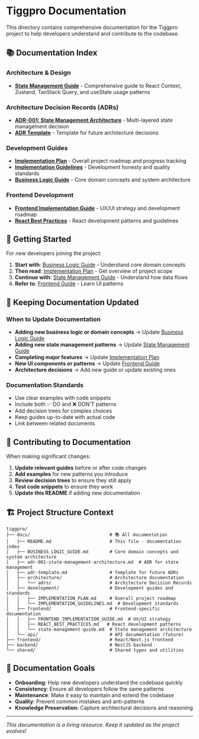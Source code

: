 # Tiggpro Documentation

This directory contains comprehensive documentation for the Tiggpro project to help developers understand and contribute to the codebase.

## 📚 Documentation Index

### Architecture & Design
- **[State Management Guide](./frontend/state-management-guide.md)** - Comprehensive guide to React Context, Zustand, TanStack Query, and useState usage patterns

### Architecture Decision Records (ADRs)
- **[ADR-001: State Management Architecture](./adr-001-state-management-architecture.md)** - Multi-layered state management decision
- **[ADR Template](./adr-template.md)** - Template for future architecture decisions

### Development Guides
- **[Implementation Plan](./development/IMPLEMENTATION_PLAN.md)** - Overall project roadmap and progress tracking
- **[Implementation Guidelines](./development/IMPLEMENTATION_GUIDELINES.md)** - Development honesty and quality standards
- **[Business Logic Guide](./BUSINESS_LOGIC_GUIDE.md)** - Core domain concepts and system architecture

### Frontend Development
- **[Frontend Implementation Guide](./frontend/FRONTEND_IMPLEMENTATION_GUIDE.md)** - UX/UI strategy and development roadmap
- **[React Best Practices](./frontend/REACT_BEST_PRACTICES.md)** - React development patterns and guidelines

## 🚀 Getting Started

For new developers joining the project:

1. **Start with**: [Business Logic Guide](./BUSINESS_LOGIC_GUIDE.md) - Understand core domain concepts
2. **Then read**: [Implementation Plan](./development/IMPLEMENTATION_PLAN.md) - Get overview of project scope
3. **Continue with**: [State Management Guide](./frontend/state-management-guide.md) - Understand how data flows
4. **Refer to**: [Frontend Guide](./frontend/FRONTEND_IMPLEMENTATION_GUIDE.md) - Learn UI patterns

## 🔄 Keeping Documentation Updated

### When to Update Documentation

- **Adding new business logic or domain concepts** → Update [Business Logic Guide](./BUSINESS_LOGIC_GUIDE.md)
- **Adding new state management patterns** → Update [State Management Guide](./frontend/state-management-guide.md)
- **Completing major features** → Update [Implementation Plan](./development/IMPLEMENTATION_PLAN.md)
- **New UI components or patterns** → Update [Frontend Guide](./frontend/FRONTEND_IMPLEMENTATION_GUIDE.md)
- **Architecture decisions** → Add new guide or update existing ones

### Documentation Standards

- Use clear examples with code snippets
- Include both ✅ DO and ❌ DON'T patterns
- Add decision trees for complex choices
- Keep guides up-to-date with actual code
- Link between related documents

## 📝 Contributing to Documentation

When making significant changes:

1. **Update relevant guides** before or after code changes
2. **Add examples** for new patterns you introduce
3. **Review decision trees** to ensure they still apply
4. **Test code snippets** to ensure they work
5. **Update this README** if adding new documentation

## 🏗️ Project Structure Context

```
tiggpro/
├── docs/                              # 📚 All documentation
│   ├── README.md                      # This file - documentation index
│   ├── BUSINESS_LOGIC_GUIDE.md        # Core domain concepts and system architecture
│   ├── adr-001-state-management-architecture.md  # ADR for state management
│   ├── adr-template.md                # Template for future ADRs
│   ├── architecture/                  # Architecture documentation
│   │   └── adrs/                      # Architecture Decision Records
│   ├── development/                   # Development guides and standards
│   │   ├── IMPLEMENTATION_PLAN.md     # Overall project roadmap
│   │   └── IMPLEMENTATION_GUIDELINES.md  # Development standards
│   ├── frontend/                      # Frontend-specific documentation
│   │   ├── FRONTEND_IMPLEMENTATION_GUIDE.md  # UX/UI strategy
│   │   ├── REACT_BEST_PRACTICES.md   # React development patterns
│   │   └── state-management-guide.md  # State management architecture
│   └── api/                           # API documentation (future)
├── frontend/                          # React/Next.js frontend
├── backend/                           # NestJS backend
└── shared/                            # Shared types and utilities
```

## 🎯 Documentation Goals

- **Onboarding**: Help new developers understand the codebase quickly
- **Consistency**: Ensure all developers follow the same patterns
- **Maintenance**: Make it easy to maintain and extend the codebase
- **Quality**: Prevent common mistakes and anti-patterns
- **Knowledge Preservation**: Capture architectural decisions and reasoning

---

*This documentation is a living resource. Keep it updated as the project evolves!*